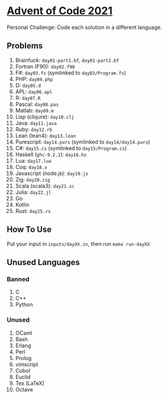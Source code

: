[Advent of Code 2021](https://adventofcode.com/2021)
====================================================

Personal Challenge: Code each solution in a different language.

Problems
--------

1. Brainfuck: `day01-part1.bf`, `day01-part2.bf`
2. Fortran (F90): `day02.f90`
3. F#: `day03.fs` (symlinked to `day03/Program.fs`)
4. PHP: `day04.php`
5. D: `day05.d`
6. APL: `day06.apl`
7. R: `day07.R`
8. Pascal: `day08.pas`
9. Matlab: `day09.m`
10. Lisp (clojure): `day10.clj`
11. Java: `day11.java`
12. Ruby: `day12.rb`
13. Lean (lean4): `day13.lean`
14. Purescript: `day14.purs` (symlinked to `day14/day14.purs`)
15. C#: `day15.cs` (symlinked to `day15/Program.cs`)
16. Haskell (`ghc-9.2.1`): `day16.hs`
17. Lua: `day17.lua`
18. Coq: `day18.v`
19. Javascript (node.js): `day19.js`
20. Zig: `day20.zig`
21. Scala (scala3): `day21.sc`
22. Julia: `day22.jl`
23. Go
24. Kotlin
25. Rust: `day25.rs`

How To Use
----------

Put your input in `inputs/dayXX.in`, then run `make run-dayXX`

Unused Languages
----------------

### Banned

1. C
1. C++
1. Python

### Unused

1. OCaml
1. Bash
1. Erlang
1. Perl
1. Prolog
1. vimscript
1. Cobol
1. Euclid
1. Tex (LaTeX)
1. Octave
